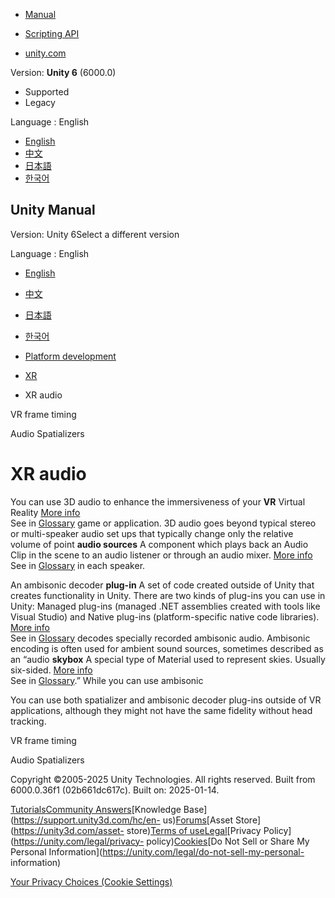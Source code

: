 [](https://docs.unity3d.com)

  * [Manual](../Manual/index.html)
  * [Scripting API](../ScriptReference/index.html)

  * [unity.com](https://unity.com/)

Version: **Unity 6** (6000.0)

  * Supported
  * Legacy

Language : English

  * [English](/Manual/xr-audio.html)
  * [中文](/cn/current/Manual/xr-audio.html)
  * [日本語](/ja/current/Manual/xr-audio.html)
  * [한국어](/kr/current/Manual/xr-audio.html)

[](https://docs.unity3d.com)

## Unity Manual

Version: Unity 6Select a different version

Language : English

  * [English](/Manual/xr-audio.html)
  * [中文](/cn/current/Manual/xr-audio.html)
  * [日本語](/ja/current/Manual/xr-audio.html)
  * [한국어](/kr/current/Manual/xr-audio.html)

  * [Platform development ](PlatformSpecific.html)
  * [XR](XR.html)
  * XR audio

[](VRFrameTiming.html)

VR frame timing

[](VRAudioSpatializer.html)

Audio Spatializers

# XR audio

You can use 3D audio to enhance the immersiveness of your **VR** Virtual
Reality [More info](VROverview.html)  
See in [Glossary](Glossary.html#VR) game or application. 3D audio goes beyond
typical stereo or multi-speaker audio set ups that typically change only the
relative volume of point **audio sources** A component which plays back an
Audio Clip in the scene to an audio listener or through an audio mixer. [More
info](class-AudioSource.html)  
See in [Glossary](Glossary.html#AudioSource) in each speaker.

An ambisonic decoder **plug-in** A set of code created outside of Unity that
creates functionality in Unity. There are two kinds of plug-ins you can use in
Unity: Managed plug-ins (managed .NET assemblies created with tools like
Visual Studio) and Native plug-ins (platform-specific native code libraries).
[More info](./plug-ins.html)  
See in [Glossary](Glossary.html#Plug-in) decodes specially recorded ambisonic
audio. Ambisonic encoding is often used for ambient sound sources, sometimes
described as an “audio **skybox** A special type of Material used to represent
skies. Usually six-sided. [More info](sky-landing.html)  
See in [Glossary](Glossary.html#Skybox).” While you can use ambisonic

You can use both spatializer and ambisonic decoder plug-ins outside of VR
applications, although they might not have the same fidelity without head
tracking.

[](VRFrameTiming.html)

VR frame timing

[](VRAudioSpatializer.html)

Audio Spatializers

Copyright ©2005-2025 Unity Technologies. All rights reserved. Built from
6000.0.36f1 (02b661dc617c). Built on: 2025-01-14.

[Tutorials](https://learn.unity.com/)[Community
Answers](https://answers.unity3d.com)[Knowledge
Base](https://support.unity3d.com/hc/en-
us)[Forums](https://forum.unity3d.com)[Asset Store](https://unity3d.com/asset-
store)[Terms of
use](https://docs.unity3d.com/Manual/TermsOfUse.html)[Legal](https://unity.com/legal)[Privacy
Policy](https://unity.com/legal/privacy-
policy)[Cookies](https://unity.com/legal/cookie-policy)[Do Not Sell or Share
My Personal Information](https://unity.com/legal/do-not-sell-my-personal-
information)

[Your Privacy Choices (Cookie Settings)](javascript:void\(0\);)

